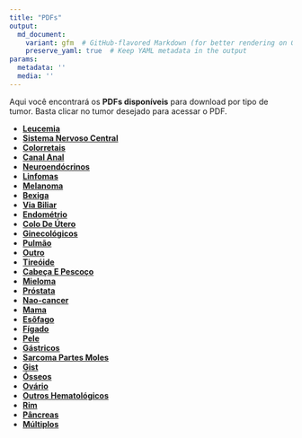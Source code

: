 ```yaml
---
title: "PDFs"
output: 
  md_document:
    variant: gfm  # GitHub-flavored Markdown (for better rendering on GitHub)
    preserve_yaml: true  # Keep YAML metadata in the output
params:
  metadata: ''
  media: ''
---
```


Aqui você encontrará os **PDFs disponíveis** para download por tipo de
tumor. Basta clicar no tumor desejado para acessar o PDF.

- [**Leucemia**](https://coeoralmeds-e768.restdb.io/media/670cc57df63b804800011932?download=true)
- [**Sistema Nervoso
  Central**](https://coeoralmeds-e768.restdb.io/media/670cc57ff63b804800011935?download=true)
- [**Colorretais**](https://coeoralmeds-e768.restdb.io/media/670cc582f63b80480001193a?download=true)
- [**Canal
  Anal**](https://coeoralmeds-e768.restdb.io/media/670cc584f63b80480001193c?download=true)
- [**Neuroendócrinos**](https://coeoralmeds-e768.restdb.io/media/670cc586f63b80480001193e?download=true)
- [**Linfomas**](https://coeoralmeds-e768.restdb.io/media/670cc587f63b804800011940?download=true)
- [**Melanoma**](https://coeoralmeds-e768.restdb.io/media/670cc589f63b804800011942?download=true)
- [**Bexiga**](https://coeoralmeds-e768.restdb.io/media/670cc58bf63b804800011944?download=true)
- [**Via
  Biliar**](https://coeoralmeds-e768.restdb.io/media/670cc58df63b804800011946?download=true)
- [**Endométrio**](https://coeoralmeds-e768.restdb.io/media/670cc58ff63b804800011948?download=true)
- [**Colo De
  Útero**](https://coeoralmeds-e768.restdb.io/media/670cc590f63b80480001194a?download=true)
- [**Ginecológicos**](https://coeoralmeds-e768.restdb.io/media/670cc592f63b80480001194c?download=true)
- [**Pulmão**](https://coeoralmeds-e768.restdb.io/media/670cc595f63b80480001194e?download=true)
- [**Outro**](https://coeoralmeds-e768.restdb.io/media/670cc596f63b804800011950?download=true)
- [**Tireóide**](https://coeoralmeds-e768.restdb.io/media/670cc598f63b804800011952?download=true)
- [**Cabeça E
  Pescoço**](https://coeoralmeds-e768.restdb.io/media/670cc59af63b804800011954?download=true)
- [**Mieloma**](https://coeoralmeds-e768.restdb.io/media/670cc59bf63b804800011956?download=true)
- [**Próstata**](https://coeoralmeds-e768.restdb.io/media/670cc59ef63b804800011958?download=true)
- [**Nao-cancer**](https://coeoralmeds-e768.restdb.io/media/670cc59ff63b80480001195a?download=true)
- [**Mama**](https://coeoralmeds-e768.restdb.io/media/670cc5a1f63b80480001195c?download=true)
- [**Esôfago**](https://coeoralmeds-e768.restdb.io/media/670cc5a3f63b80480001195e?download=true)
- [**Fígado**](https://coeoralmeds-e768.restdb.io/media/670cc5a5f63b804800011960?download=true)
- [**Pele**](https://coeoralmeds-e768.restdb.io/media/670cc5a6f63b804800011962?download=true)
- [**Gástricos**](https://coeoralmeds-e768.restdb.io/media/670cc5a8f63b804800011964?download=true)
- [**Sarcoma Partes
  Moles**](https://coeoralmeds-e768.restdb.io/media/670cc5aaf63b804800011966?download=true)
- [**Gist**](https://coeoralmeds-e768.restdb.io/media/670cc5abf63b804800011968?download=true)
- [**Ósseos**](https://coeoralmeds-e768.restdb.io/media/670cc5adf63b80480001196a?download=true)
- [**Ovário**](https://coeoralmeds-e768.restdb.io/media/670cc5aff63b80480001196c?download=true)
- [**Outros
  Hematológicos**](https://coeoralmeds-e768.restdb.io/media/670cc5b1f63b80480001196e?download=true)
- [**Rim**](https://coeoralmeds-e768.restdb.io/media/670cc5b3f63b804800011970?download=true)
- [**Pâncreas**](https://coeoralmeds-e768.restdb.io/media/670cc5b4f63b804800011972?download=true)
- [**Múltiplos**](https://coeoralmeds-e768.restdb.io/media/670cc5b6f63b804800011974?download=true)

